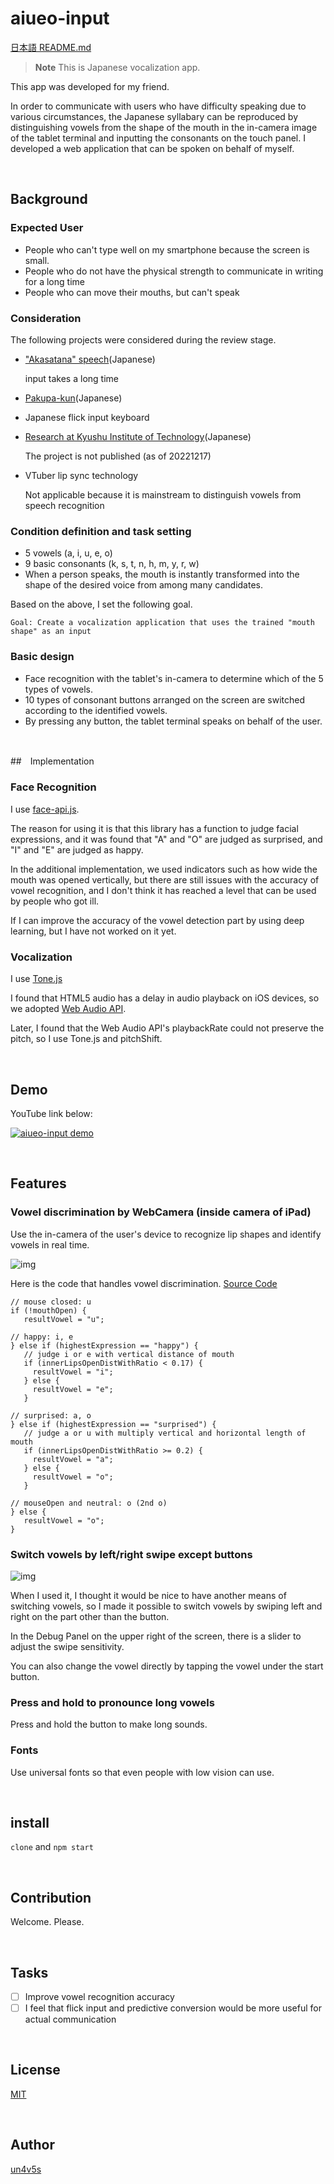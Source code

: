aiueo-input
====

[日本語 README.md](README.md)

> **Note**
> This is Japanese vocalization app.

This app was developed for my friend.

In order to communicate with users who have difficulty speaking due to various circumstances, the Japanese syllabary can be reproduced by distinguishing vowels from the shape of the mouth in the in-camera image of the tablet terminal and inputting the consonants on the touch panel. I developed a web application that can be spoken on behalf of myself.

<br>

## Background

### Expected User

- People who can't type well on my smartphone because the screen is small.
- People who do not have the physical strength to communicate in writing for a long time
- People who can move their mouths, but can't speak

### Consideration

The following projects were considered during the review stage.

- ["Akasatana" speech](https://www.youtube.com/watch?v=jup-p5GHd1c)(Japanese)
  
  input takes a long time

- [Pakupa-kun](https://github.com/jphacks/TK_1916)(Japanese)
- Japanese flick input keyboard
- [Research at Kyushu Institute of Technology](https://www.asahi.com/articles/ASM1T00B5M1SUBQU01Y.html)(Japanese)

  The project is not published (as of 20221217)

- VTuber lip sync technology

  Not applicable because it is mainstream to distinguish vowels from speech recognition

### Condition definition and task setting

- 5 vowels (a, i, u, e, o)
- 9 basic consonants (k, s, t, n, h, m, y, r, w)
- When a person speaks, the mouth is instantly transformed into the shape of the desired voice from among many candidates.

Based on the above, I set the following goal.

```
Goal: Create a vocalization application that uses the trained "mouth shape" as an input
```

### Basic design

- Face recognition with the tablet's in-camera to determine which of the 5 types of vowels.
- 10 types of consonant buttons arranged on the screen are switched according to the identified vowels.
- By pressing any button, the tablet terminal speaks on behalf of the user.

<br>

##　Implementation

### Face Recognition

I use [face-api.js](https://github.com/justadudewhohacks/face-api.js).

The reason for using it is that this library has a function to judge facial expressions, and it was found that "A" and "O" are judged as surprised, and "I" and "E" are judged as happy.

In the additional implementation, we used indicators such as how wide the mouth was opened vertically, but there are still issues with the accuracy of vowel recognition, and I don't think it has reached a level that can be used by people who got ill.

If I can improve the accuracy of the vowel detection part by using deep learning, but I have not worked on it yet.

### Vocalization

I use [Tone.js](https://github.com/Tonejs/Tone.js)

I found that HTML5 audio has a delay in audio playback on iOS devices, so we adopted [Web Audio API](https://developer.mozilla.org/en-US/docs/Web/API/Web_Audio_API).

Later, I found that the Web Audio API's playbackRate could not preserve the pitch, so I use Tone.js and pitchShift.

<br>

## Demo

YouTube link below:

[![aiueo-input demo](https://img.youtube.com/vi/0j6MAr7HJhk/0.jpg)](https://www.youtube.com/watch?v=0j6MAr7HJhk)

<br>

## Features

### Vowel discrimination by WebCamera (inside camera of iPad)

Use the in-camera of the user's device to recognize lip shapes and identify vowels in real time.

![img](https://i.gyazo.com/77b2a14169f4490ac782ccae7d6ab60a.gif)

Here is the code that handles vowel discrimination. [Source Code](https://github.com/un4v5s/aiueo-input/blob/main/public/js/script.js#L146)
```
// mouse closed: u
if (!mouthOpen) {
   resultVowel = "u";

// happy: i, e
} else if (highestExpression == "happy") {
   // judge i or e with vertical distance of mouth
   if (innerLipsOpenDistWithRatio < 0.17) {
     resultVowel = "i";
   } else {
     resultVowel = "e";
   }

// surprised: a, o
} else if (highestExpression == "surprised") {
   // judge a or u with multiply vertical and horizontal length of mouth
   if (innerLipsOpenDistWithRatio >= 0.2) {
     resultVowel = "a";
   } else {
     resultVowel = "o";
   }

// mouseOpen and neutral: o (2nd o)
} else {
   resultVowel = "o";
}
```

### Switch vowels by left/right swipe except buttons

![img](https://i.gyazo.com/e36f09592f58f7a7dfca1834544fd012.gif)

When I used it, I thought it would be nice to have another means of switching vowels, so I made it possible to switch vowels by swiping left and right on the part other than the button.

In the Debug Panel on the upper right of the screen, there is a slider to adjust the swipe sensitivity.

You can also change the vowel directly by tapping the vowel under the start button.

### Press and hold to pronounce long vowels

Press and hold the button to make long sounds.

### Fonts

Use universal fonts so that even people with low vision can use.

<br>

## install

`clone` and `npm start`

<br>

## Contribution

Welcome. Please.

<br>

## Tasks

- [ ] Improve vowel recognition accuracy
- [ ] I feel that flick input and predictive conversion would be more useful for actual communication

<br>

## License

[MIT](https://github.com/tcnksm/tool/blob/master/LICENCE)

<br>

## Author

[un4v5s](https://github.com/un4v5s)